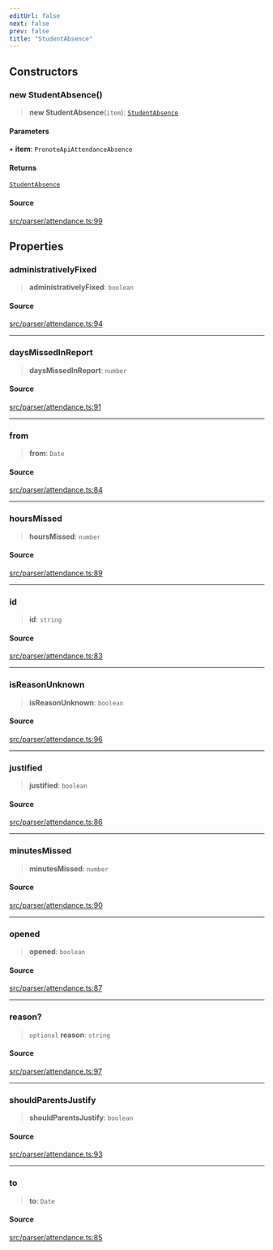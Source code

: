 ```yaml
---
editUrl: false
next: false
prev: false
title: "StudentAbsence"
---
```


## Constructors

### new StudentAbsence()

> **new StudentAbsence**(`item`): [`StudentAbsence`](/api/classes/studentabsence/)

#### Parameters

• **item**: `PronoteApiAttendanceAbsence`

#### Returns

[`StudentAbsence`](/api/classes/studentabsence/)

#### Source

[src/parser/attendance.ts:99](https://github.com/Gabriel29306/Pawnote/blob/a2552cd7208db339c299a04178513054cceb5849/src/parser/attendance.ts#L99)

## Properties

### administrativelyFixed

> **administrativelyFixed**: `boolean`

#### Source

[src/parser/attendance.ts:94](https://github.com/Gabriel29306/Pawnote/blob/a2552cd7208db339c299a04178513054cceb5849/src/parser/attendance.ts#L94)

***

### daysMissedInReport

> **daysMissedInReport**: `number`

#### Source

[src/parser/attendance.ts:91](https://github.com/Gabriel29306/Pawnote/blob/a2552cd7208db339c299a04178513054cceb5849/src/parser/attendance.ts#L91)

***

### from

> **from**: `Date`

#### Source

[src/parser/attendance.ts:84](https://github.com/Gabriel29306/Pawnote/blob/a2552cd7208db339c299a04178513054cceb5849/src/parser/attendance.ts#L84)

***

### hoursMissed

> **hoursMissed**: `number`

#### Source

[src/parser/attendance.ts:89](https://github.com/Gabriel29306/Pawnote/blob/a2552cd7208db339c299a04178513054cceb5849/src/parser/attendance.ts#L89)

***

### id

> **id**: `string`

#### Source

[src/parser/attendance.ts:83](https://github.com/Gabriel29306/Pawnote/blob/a2552cd7208db339c299a04178513054cceb5849/src/parser/attendance.ts#L83)

***

### isReasonUnknown

> **isReasonUnknown**: `boolean`

#### Source

[src/parser/attendance.ts:96](https://github.com/Gabriel29306/Pawnote/blob/a2552cd7208db339c299a04178513054cceb5849/src/parser/attendance.ts#L96)

***

### justified

> **justified**: `boolean`

#### Source

[src/parser/attendance.ts:86](https://github.com/Gabriel29306/Pawnote/blob/a2552cd7208db339c299a04178513054cceb5849/src/parser/attendance.ts#L86)

***

### minutesMissed

> **minutesMissed**: `number`

#### Source

[src/parser/attendance.ts:90](https://github.com/Gabriel29306/Pawnote/blob/a2552cd7208db339c299a04178513054cceb5849/src/parser/attendance.ts#L90)

***

### opened

> **opened**: `boolean`

#### Source

[src/parser/attendance.ts:87](https://github.com/Gabriel29306/Pawnote/blob/a2552cd7208db339c299a04178513054cceb5849/src/parser/attendance.ts#L87)

***

### reason?

> `optional` **reason**: `string`

#### Source

[src/parser/attendance.ts:97](https://github.com/Gabriel29306/Pawnote/blob/a2552cd7208db339c299a04178513054cceb5849/src/parser/attendance.ts#L97)

***

### shouldParentsJustify

> **shouldParentsJustify**: `boolean`

#### Source

[src/parser/attendance.ts:93](https://github.com/Gabriel29306/Pawnote/blob/a2552cd7208db339c299a04178513054cceb5849/src/parser/attendance.ts#L93)

***

### to

> **to**: `Date`

#### Source

[src/parser/attendance.ts:85](https://github.com/Gabriel29306/Pawnote/blob/a2552cd7208db339c299a04178513054cceb5849/src/parser/attendance.ts#L85)
